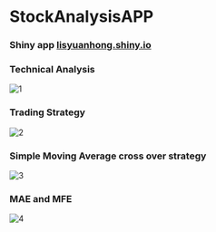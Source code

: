 # StockAnalysisAPP
### Shiny app [lisyuanhong.shiny.io](https://lisyuanhong.shinyapps.io/stockanalysis/)
### Technical Analysis
![1](https://user-images.githubusercontent.com/45783364/144952944-d76132d9-e22f-4436-90eb-9bcb053d1080.png)
### Trading Strategy
![2](https://user-images.githubusercontent.com/45783364/144952954-f7985f1b-a8d3-472f-8866-2bee1af26e99.png)
### Simple Moving Average cross over strategy
![3](https://user-images.githubusercontent.com/45783364/144952956-88b32fd9-cbd5-4b5c-bc0d-9aa9005e2818.png)
### MAE and MFE
![4](https://user-images.githubusercontent.com/45783364/144952957-011272d6-35bd-4ee3-801a-80b5d5ca4eb6.png)

